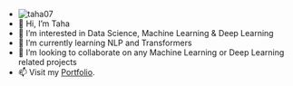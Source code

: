 -  ![taha07](https://road-to-kaggle-grandmaster.vercel.app/api/simple/taha07)
-  👋 Hi, I’m Taha
- 👀 I’m interested in Data Science, Machine Learning & Deep Learning
- 🌱 I’m currently learning  NLP and Transformers
- 💞️ I’m looking to collaborate on any Machine Learning or Deep Learning related projects
- 📫 Visit my [Portfolio](https://taha533.github.io/).



<!---
Taha533/Taha533 is a ✨ special ✨ repository because its `README.md` (this file) appears on your GitHub profile.
You can click the Preview link to take a look at your changes.
--->

<!---
![competition](https://road-to-kaggle-grandmaster.vercel.app/api/badges/taha07/competition)
![dataset](https://road-to-kaggle-grandmaster.vercel.app/api/badges/taha07/dataset)
![notebook](https://road-to-kaggle-grandmaster.vercel.app/api/badges/taha07/notebook)
![discussion](https://road-to-kaggle-grandmaster.vercel.app/api/badges/taha07/discussion)
--->
